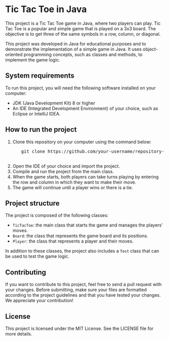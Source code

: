 <!DOCTYPE html>
<html>
  <head>
  </head>
  <body>
    <h1>Tic Tac Toe in Java</h1>
    <p>This project is a Tic Tac Toe game in Java, where two players can play. Tic Tac Toe is a popular and simple game that is played on a 3x3 board. The objective is to get three of the same symbols in a row, column, or diagonal.</p>
    <p>This project was developed in Java for educational purposes and to demonstrate the implementation of a simple game in Java. It uses object-oriented programming concepts, such as classes and methods, to implement the game logic.</p>
    <h2>System requirements</h2>
    <p>To run this project, you will need the following software installed on your computer:</p>
    <ul>
      <li>JDK (Java Development Kit) 8 or higher</li>
      <li>An IDE (Integrated Development Environment) of your choice, such as Eclipse or IntelliJ IDEA.</li>
    </ul>
    <h2>How to run the project</h2>
    <ol>
      <li>Clone this repository on your computer using the command below:</li>
    </ol>
    <pre>
      git clone https://github.com/your-username/repository-name.git
    </pre>
    <ol start="2">
      <li>Open the IDE of your choice and import the project.</li>
      <li>Compile and run the project from the main class.</li>
      <li>When the game starts, both players can take turns playing by entering the row and column in which they want to make their move.</li>
      <li>The game will continue until a player wins or there is a tie.</li>
    </ol>
    <h2>Project structure</h2>
    <p>The project is composed of the following classes:</p>
    <ul>
      <li><code>TicTacToe</code>: the main class that starts the game and manages the players' moves.</li>
      <li><code>Board</code>: the class that represents the game board and its positions.</li>
      <li><code>Player</code>: the class that represents a player and their moves.</li>
    </ul>
    <p>In addition to these classes, the project also includes a <code>Test</code> class that can be used to test the game logic.</p>
    <h2>Contributing</h2>
    <p>If you want to contribute to this project, feel free to send a pull request with your changes. Before submitting, make sure your files are formatted according to the project guidelines and that you have tested your changes. We appreciate your contribution!</p>
    <h2>License</h2>
    <p>This project is licensed under the MIT License. See the LICENSE file for more details.</p>
  </body>
</html>
